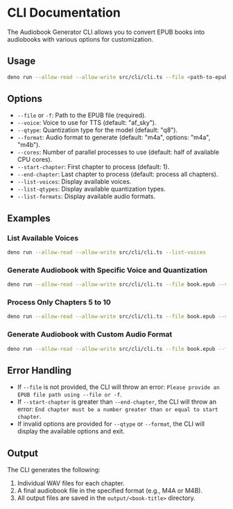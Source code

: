 # CLI Documentation

The Audiobook Generator CLI allows you to convert EPUB books into audiobooks with various options for customization.

## Usage

```bash
deno run --allow-read --allow-write src/cli/cli.ts --file <path-to-epub> [options]
```

## Options

- `--file` or `-f`: Path to the EPUB file (required).
- `--voice`: Voice to use for TTS (default: "af_sky").
- `--qtype`: Quantization type for the model (default: "q8").
- `--format`: Audio format to generate (default: "m4a", options: "m4a", "m4b").
- `--cores`: Number of parallel processes to use (default: half of available CPU cores).
- `--start-chapter`: First chapter to process (default: 1).
- `--end-chapter`: Last chapter to process (default: process all chapters).
- `--list-voices`: Display available voices.
- `--list-qtypes`: Display available quantization types.
- `--list-formats`: Display available audio formats.

## Examples

### List Available Voices

```bash
deno run --allow-read --allow-write src/cli/cli.ts --list-voices
```

### Generate Audiobook with Specific Voice and Quantization

```bash
deno run --allow-read --allow-write src/cli/cli.ts --file book.epub --voice en_joe --qtype q4
```

### Process Only Chapters 5 to 10

```bash
deno run --allow-read --allow-write src/cli/cli.ts --file book.epub --start-chapter 5 --end-chapter 10
```

### Generate Audiobook with Custom Audio Format

```bash
deno run --allow-read --allow-write src/cli/cli.ts --file book.epub --format m4b
```

## Error Handling

- If `--file` is not provided, the CLI will throw an error: `Please provide an EPUB file path using --file or -f`.
- If `--start-chapter` is greater than `--end-chapter`, the CLI will throw an error: `End chapter must be a number greater than or equal to start chapter`.
- If invalid options are provided for `--qtype` or `--format`, the CLI will display the available options and exit.

## Output

The CLI generates the following:

1. Individual WAV files for each chapter.
2. A final audiobook file in the specified format (e.g., M4A or M4B).
3. All output files are saved in the `output/<book-title>` directory.